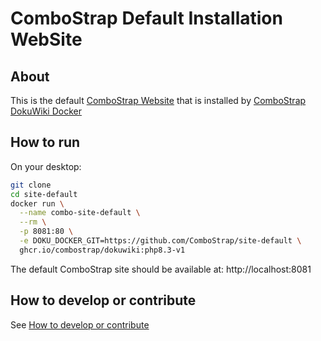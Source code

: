# ComboStrap Default Installation WebSite


## About

This is the default [ComboStrap Website](https://combostrap.com/admin/combostrap-website-5gxpcdgy) 
that is installed by [ComboStrap DokuWiki Docker](https://combostrap.com/admin/dokuwiki-docker-9iq3aso8)


## How to run

On your desktop:

```bash
git clone 
cd site-default
docker run \
  --name combo-site-default \
  --rm \
  -p 8081:80 \
  -e DOKU_DOCKER_GIT=https://github.com/ComboStrap/site-default \
  ghcr.io/combostrap/dokuwiki:php8.3-v1
```
The default ComboStrap site should be available at: http://localhost:8081


## How to develop or contribute

See [How to develop or contribute](docs/dev.md)
